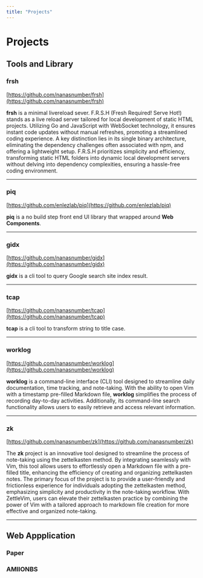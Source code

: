 ```yaml
---
title: "Projects"
---
```


# Projects

## Tools and Library

### frsh

[https://github.com/nanasnumber/frsh](https://github.com/nanasnumber/frsh)

**frsh** is a minimal livereload sever.
F.R.S.H (Fresh Required! Serve Hot!) stands as a live reload server tailored for local development of static HTML projects. Utilizing Go and JavaScript with WebSocket technology, it ensures instant code updates without manual refreshes, promoting a streamlined coding experience. A key distinction lies in its single binary architecture, eliminating the dependency challenges often associated with npm, and offering a lightweight setup. F.R.S.H prioritizes simplicity and efficiency, transforming static HTML folders into dynamic local development servers without delving into dependency complexities, ensuring a hassle-free coding environment.

---

### piq

[https://github.com/enlezlab/piq](https://github.com/enlezlab/piq)

**piq** is a no build step front end UI library that wrapped around **Web Components**.

---

### gidx

[https://github.com/nanasnumber/gidx](https://github.com/nanasnumber/gidx)

**gidx** is a cli tool to query Google search site index result.

---

### tcap

[https://github.com/nanasnumber/tcap](https://github.com/nanasnumber/tcap)

**tcap** is a cli tool to transform string to title case.

---

### worklog

[https://github.com/nanasnumber/worklog](https://github.com/nanasnumber/worklog)

**worklog** is a command-line interface (CLI) tool designed to streamline daily documentation, time tracking, and note-taking. With the ability to open Vim with a timestamp pre-filled Markdown file, **worklog** simplifies the process of recording day-to-day activities. Additionally, its command-line search functionality allows users to easily retrieve and access relevant information.

---

### zk

[https://github.com/nanasnumber/zk](https://github.com/nanasnumber/zk)

The **zk** project is an innovative tool designed to streamline the process of note-taking using the zettelkasten method. By integrating seamlessly with Vim, this tool allows users to effortlessly open a Markdown file with a pre-filled title, enhancing the efficiency of creating and organizing zettelkasten notes. The primary focus of the project is to provide a user-friendly and frictionless experience for individuals adopting the zettelkasten method, emphasizing simplicity and productivity in the note-taking workflow. With ZettleVim, users can elevate their zettelkasten practice by combining the power of Vim with a tailored approach to markdown file creation for more effective and organized note-taking.

---

## Web Appplication



### Paper

### AMIIONBS
